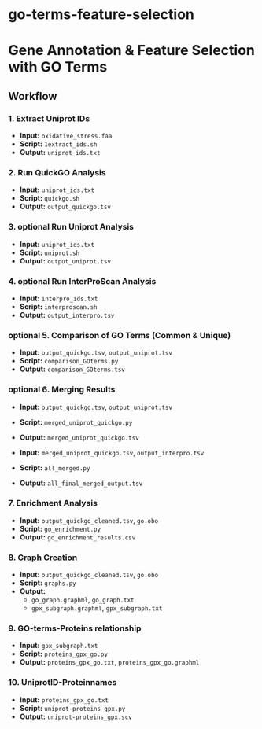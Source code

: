 # go-terms-feature-selection

# Gene Annotation & Feature Selection with GO Terms

## Workflow

### 1. Extract Uniprot IDs
- **Input:** `oxidative_stress.faa`
- **Script:** `1extract_ids.sh`
- **Output:** `uniprot_ids.txt`

### 2. Run QuickGO Analysis 
- **Input:** `uniprot_ids.txt`
- **Script:** `quickgo.sh`
- **Output:** `output_quickgo.tsv`

### 3. optional Run Uniprot Analysis
- **Input:** `uniprot_ids.txt`
- **Script:** `uniprot.sh`
- **Output:** `output_uniprot.tsv`

### 4. optional Run InterProScan Analysis
- **Input:** `interpro_ids.txt`
- **Script:** `interproscan.sh`
- **Output:** `output_interpro.tsv`

### optional 5. Comparison of GO Terms (Common & Unique)
- **Input:** `output_quickgo.tsv`, `output_uniprot.tsv`
- **Script:** `comparison_GOterms.py`
- **Output:** `comparison_GOterms.tsv`

### optional 6. Merging Results
- **Input:** `output_quickgo.tsv`, `output_uniprot.tsv`
- **Script:** `merged_uniprot_quickgo.py`
- **Output:** `merged_uniprot_quickgo.tsv`

- **Input:** `merged_uniprot_quickgo.tsv`, `output_interpro.tsv`
- **Script:** `all_merged.py`
- **Output:** `all_final_merged_output.tsv`

### 7. Enrichment Analysis
- **Input:** `output_quickgo_cleaned.tsv`, `go.obo`
- **Script:** `go_enrichment.py`
- **Output:** `go_enrichment_results.csv`

### 8. Graph Creation 
- **Input:** `output_quickgo_cleaned.tsv`, `go.obo`
- **Script:** `graphs.py`
- **Output:** 
  - `go_graph.graphml`, `go_graph.txt`
  - `gpx_subgraph.graphml`, `gpx_subgraph.txt`

### 9. GO-terms-Proteins relationship
- **Input:** `gpx_subgraph.txt`
- **Script:** `proteins_gpx_go.py`
- **Output:** `proteins_gpx_go.txt`, `proteins_gpx_go.graphml`

### 10. UniprotID-Proteinnames
- **Input:** `proteins_gpx_go.txt`
- **Script:** `uniprot-proteins_gpx.py`
- **Output:** `uniprot-proteins_gpx.scv`
